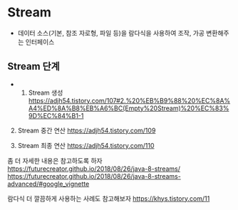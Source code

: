 # Stream
- 데이터 소스(기본, 참조 자로형, 파일 등)을 람다식을 사용하여 조작, 가공 변환해주는 인터페이스

## Stream 단계
- 1. Stream 생성
https://adjh54.tistory.com/107#2.%20%EB%B9%88%20%EC%8A%A4%ED%8A%B8%EB%A6%BC(Empty%20Stream)%20%EC%83%9D%EC%84%B1-1

2. Stream 중간 연산
https://adjh54.tistory.com/109

3. Stream 최종 연산
https://adjh54.tistory.com/110


좀 더 자세한 내용은 참고하도록 하자
https://futurecreator.github.io/2018/08/26/java-8-streams/
https://futurecreator.github.io/2018/08/26/java-8-streams-advanced/#google_vignette

람다식 더 깔끔하게 사용하는 사례도 참고해보자
https://khys.tistory.com/11





